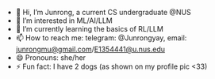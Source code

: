 - 👋 Hi, I’m Junrong, a current CS undergraduate @NUS
- 👀 I’m interested in ML/AI/LLM
- 🌱 I’m currently learning the basics of RL/LLM
- 📫 How to reach me: telegram: @Junrongyay, email: junrongmu@gmail.com/E1354441@u.nus.edu
- 😄 Pronouns: she/her
- ⚡ Fun fact: I have 2 dogs (as shown on my profile pic <33)

<!---
Junronggg/Junronggg is a ✨ special ✨ repository because its `README.md` (this file) appears on your GitHub profile.
You can click the Preview link to take a look at your changes.
--->
